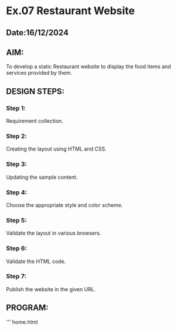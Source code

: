 # Ex.07 Restaurant Website
## Date:16/12/2024

## AIM:
To develop a static Restaurant website to display the food items and services provided by them.

## DESIGN STEPS:

### Step 1:
Requirement collection.

### Step 2:
Creating the layout using HTML and CSS.

### Step 3:
Updating the sample content.

### Step 4:
Choose the appropriate style and color scheme.

### Step 5:
Validate the layout in various browsers.

### Step 6:
Validate the HTML code.

### Step 7:
Publish the website in the given URL.

## PROGRAM:
'''
home.html
<html>
    <head>

<title> PIRATE RESTAURANT </title>
        <style>

            body {
                margin: 0;
                font-family: system-ui, -apple-system, BlinkMacSystemFont, 'Segoe UI', Roboto, Oxygen, Ubuntu, Cantarell, 'Open Sans', 'Helvetica Neue', sans-serif;
                line-height: 1.6;
                color: rgba(226, 43, 43, 0.54);
                box-sizing: border-box;
            }

            *,*::before,*::after {
                box-sizing: inherit;
            }

            header {
                background:rgb(5, 85, 24);
                color: #333;
                padding: 15px 40px;
                display: flex;
                align-items: center;
                justify-content: space-between;
                box-shadow: 0 4px 6px rgba(0,0,0,0.1);
            }

            header img {
                height: 60px;
        }
        
        header nav a {
            text-decoration: none;
            color: #f9f9f9;
            font-weight: bold;
            margin: 0 10px;
            transition: color 0.3s ease;
        }
        header nav a:hover {
            color: #22cbff40;
        }

        .contact-banner {
            display: flex;
            align-items: center;
            justify-content: center;
            background: url('ambiace.jpg') no-repeat center center/cover;
            color: rgb(155, 185, 226);
            height: 300px;
            text-shadow: 0 2px 4px rgba(0, 0, 0, 0.8);
        }
        .contact-banner h1 {
            font-family: Georgia, 'Times New Roman', Times, serif;
            font-size: 2.5rem;
            color: #f9f9f9;
        }

        .contact-section {
            display: flex;
            flex-wrap: wrap;
            justify-content: center;
            padding: 30px 15px;
            background: #f9f9f9;
            gap: 20px;
        }

        .contact-details, .contact-form {
            flex: 1;
            max-width: 500px;
            margin: 10px;
            background: white;
            padding: 20px;
            border-radius: 10px;
            box-shadow: 0 4px 6px rgba(0, 0, 0, 0.1);
        }
        .contact-details h2, .contact-form h2 {
            font-size: 1.8rem;
            margin-bottom: 15px;
            color: #1f1714;
            text-align: center;
        }
        .contact-details p {
            margin: 10px 0;
            font-size: 1rem;
            color: #555;
        }

        .contact-details img {
            max-width: 100%;
            border-radius: 10px;
            margin-bottom: 20px;
        }

        .contact-form input, .contact-form textarea {
            width: 100%;
            padding: 10px;
            margin: 10px 0;
            border: 1px solid #ccc;
            border-radius: 5px;
            font-size: 1rem;
        }
        .contact-form textarea {
            height: 100px;
        }

        .contact-form button {
            width: 100%;
            padding: 10px;
            background: #ff222200;
            color: white;
            font-size: 1.1rem;
            border: none;
            border-radius: 5px;
            cursor: pointer;
            transition: background 0.3s ease;
        }

        .contact-form button:hover {
            background: #551805;
        }

        footer {
            background: #333;
            color: white;
            text-align: center;
            padding: 15px 0;
        }

        footer a {
            color: #ff5722;
            text-decoration: none;
            font-weight: bold;
            transition: color 0.3s ease;
        }

        footer a:hover {
            color: #ffdd57;
        }

        @media (max-width: 768px) {
            .contact-details, .contact-form {
                max-width: 100%;
            }

            .contact-banner h1 {
                font-size: 2rem;
            }
        }

        </style>
       
    </head>
    <body>
        <header>
            <img src="leo.webp" alt="">
            <nav>
                <a href="home.html">Home</a>
                <a href="menu.html">Menu</a>
                <a href="reservation.html">Reservations</a>
                <a href="contact.html">Contact</a>
                <a href="admin.html">Administration</a>
    
            </nav>
        </header>
        <div class="banner">
            <div class="banner-content">
                <h1>Welcome to PIRATE's Life..!</h1>
                <p>Experience the finest flavors and a cozy ambiance at Olive Garden. We serve happiness on a plate!</p>
                <a href="#features">Explore Now</a>
            </div>
        </div>
    
        <section id="features" class="features">
            <div class="feature">
                <img src="food2.jpg" alt="Fresh Ingredients">
                <h3>Fresh Ingredients</h3>
                <p>We source only the freshest and most organic ingredients to create our dishes.</p>
            </div>
            <div class="feature">
                <img src="ambiace.jpg" alt="Cozy Ambiance">
                <h3>Cozy Ambiance</h3>
                <p>Enjoy your meals in a warm, welcoming, and beautifully designed space.</p>
            </div>
            <div class="feature">
                <img src="comingsoon.jpeg" alt="Easy Reservations">
                <h3>Easy Reservations</h3>
                <p>Book your table in seconds and guarantee yourself an unforgettable experience.</p>
       
           
            </div>
        </selection>
        <footer>
            <p>&copy; 2024 OLIVE GARDEN. All rights reserved. | <a href="#">Privacy Policy</a></p>
        </footer>
    </body>

    
</html>
admin.html


<html lang="en">
<head>
    <meta charset="UTF-8">
    <meta name="viewport" content="width=device-width, initial-scale=1.0">
    <title>Pirate's life - Menu</title>
    <style>
        body {
            margin: 0;
            font-family: 'Arial', sans-serif;
            line-height: 1.6;
            color: #333;
            box-sizing: border-box;
        }

        *, *::before, *::after {
            box-sizing: inherit;
        }

        header {
            background: #054c04;
            color: #fff;
            padding: 10px 20px;
            display: flex;
            align-items: center;
            justify-content: space-between;
            box-shadow: 0 4px 6px rgba(0, 0, 0, 0.1);
        }

        header nav a {
            text-decoration: none;
            color: #f9f9f9;
            font-weight: bold;
            margin: 0 10px;
            transition: color 0.3s ease;
        }

        header nav a:hover {
            color: #ffdd57;
        }

        header h1 {
            font-size: 1.5rem;
        }

        .menu-container {
            padding: 20px;
            background: #f9f9f9;
            text-align: center;
        }

        .menu-container h1 {
            font-size: 2rem;
            color: #054c04;
            margin-bottom: 15px;
        }

        .menu-items {
            display: flex;
            flex-wrap: wrap;
            gap: 15px;
            justify-content: center;
        }

        .menu-item {
            background: white;
            border-radius: 10px;
            box-shadow: 0 4px 6px rgba(0, 0, 0, 0.1);
            width: 280px;
            overflow: hidden;
            transition: transform 0.3s ease;
        }

        .menu-item img {
            width: 100%;
            height: 180px;
            object-fit: cover;
        }

        .menu-item:hover {
            transform: scale(1.05);
        }

        .menu-details {
            padding: 10px;
        }

        .menu-details h3 {
            font-size: 1.2rem;
            color: #054c04;
            margin-bottom: 8px;
        }

        .menu-details p {
            font-size: 0.9rem;
            color: #555;
            margin-bottom: 10px;
        }

        .menu-details .price {
            font-weight: bold;
            font-size: 1rem;
            color: #ff5722;
        }

        footer {
            background: #333;
            color: white;
            text-align: center;
            padding: 10px 0;
            margin-top: 10px;
        }

        footer a {
            color: #ff5722;
            text-decoration: none;
            font-weight: bold;
            transition: color 0.3s ease;
        }

        footer a:hover {
            color: #ffdd57;
        }

        @media (max-width: 768px) {
            header h1 {
                font-size: 1.2rem;
            }

            .menu-items {
                flex-direction: column;
                gap: 20px;
            }

            .menu-item {
                width: 100%;
            }

            header nav a {
                margin: 0 5px;
            }
        }
    </style>
</head>
<body>

    <header>
        <h1>BLACK PEARL</h1>
        <nav>
            <a href="home.html">Home</a>
            <a href="menu.html">Menu</a>
            <a href="reservation.html">Reservations</a>
            <a href="contact.html">contact</a>
            <a href="admin.html">Administration</a>
        </nav>
    </header>

    <div class="menu-container">
        <h1>Our Menu</h1>
        <div class="menu-items">
            <div class="menu-item">
                <img src="menu start.webp" alt="Spaghetti">
                <div class="menu-details">
                    <h3>Special Platter</h3>
                   <p>A delightful medley of our finest offerings, this platter showcases the heart of our kitchen.</p>
                    <p class="price">₹250/-</p>
                </div>
            </div>

            <div class="menu-item">
                <img src="pizza.png" alt="Pizza">
                <div class="menu-details">
                    <h3>Margherita Pizza</h3>
                    <p>Wood-fired pizza topped with fresh basil, tomatoes, and mozzarella.</p>
                    <p class="price">₹350/-</p>
                </div>
            </div>

            <div class="menu-item">
                <img src="cheesymess.png" alt="Lasagna">
                <div class="menu-details">
                    <h3>Cheesy Lasagna</h3>
                    <p>Layered lasagna with a creamy blend of cheese and savory sauce.</p>
                    <p class="price">₹250/-</p>
                </div>
            </div>

            <div class="menu-item">
                <img src="special.avif" alt="Salad">
                <div class="menu-details">
                    <h3>panner tikka</h3>
                    <p>an Indian dish made from chunks of paneer/ chhena marinated in spices and grilled in a tandoor.</p>
                    <p class="price">₹280/-</p>
                </div>
            </div>

            <div class="menu-item">
                <img src="biryani.avif" alt="risotto">
                <div class="menu-details">
                    <h3>biryani</h3>
                    <p>Creamy risotto with fresh mushrooms and Parmesan cheese.</p>
                    <p class="price">₹250/-</p>
                </div>
            </div>

            <div class="menu-item">
                <img src="tiramusu.jpg" alt="Tiramisu">
                <div class="menu-details">
                    <h3>Tiramisu</h3>
                    <p>A classic Italian dessert made with mascarpone and espresso-soaked ladyfingers.</p>
                    <p class="price">₹180/-</p>
                </div>
            </div>
        </div>
    </div>

    <footer>
        <p>&copy; 2024 FOODIE..!. All rights reserved. | <a href="home.html">Back to Home</a></p>
    </footer>

</body>
</html>

menu.html


<html lang="en">
<head>
    <meta charset="UTF-8">
    <meta name="viewport" content="width=device-width, initial-scale=1.0">
    <title>Pirate's life - Menu</title>
    <style>
        body {
            margin: 0;
            font-family: 'Arial', sans-serif;
            line-height: 1.6;
            color: #333;
            box-sizing: border-box;
        }

        *, *::before, *::after {
            box-sizing: inherit;
        }

        header {
            background: #054c04;
            color: #fff;
            padding: 10px 20px;
            display: flex;
            align-items: center;
            justify-content: space-between;
            box-shadow: 0 4px 6px rgba(0, 0, 0, 0.1);
        }

        header nav a {
            text-decoration: none;
            color: #f9f9f9;
            font-weight: bold;
            margin: 0 10px;
            transition: color 0.3s ease;
        }

        header nav a:hover {
            color: #ffdd57;
        }

        header h1 {
            font-size: 1.5rem;
        }

        .menu-container {
            padding: 20px;
            background: #f9f9f9;
            text-align: center;
        }

        .menu-container h1 {
            font-size: 2rem;
            color: #054c04;
            margin-bottom: 15px;
        }

        .menu-items {
            display: flex;
            flex-wrap: wrap;
            gap: 15px;
            justify-content: center;
        }

        .menu-item {
            background: white;
            border-radius: 10px;
            box-shadow: 0 4px 6px rgba(0, 0, 0, 0.1);
            width: 280px;
            overflow: hidden;
            transition: transform 0.3s ease;
        }

        .menu-item img {
            width: 100%;
            height: 180px;
            object-fit: cover;
        }

        .menu-item:hover {
            transform: scale(1.05);
        }

        .menu-details {
            padding: 10px;
        }

        .menu-details h3 {
            font-size: 1.2rem;
            color: #054c04;
            margin-bottom: 8px;
        }

        .menu-details p {
            font-size: 0.9rem;
            color: #555;
            margin-bottom: 10px;
        }

        .menu-details .price {
            font-weight: bold;
            font-size: 1rem;
            color: #ff5722;
        }

        footer {
            background: #333;
            color: white;
            text-align: center;
            padding: 10px 0;
            margin-top: 10px;
        }

        footer a {
            color: #ff5722;
            text-decoration: none;
            font-weight: bold;
            transition: color 0.3s ease;
        }

        footer a:hover {
            color: #ffdd57;
        }

        @media (max-width: 768px) {
            header h1 {
                font-size: 1.2rem;
            }

            .menu-items {
                flex-direction: column;
                gap: 20px;
            }

            .menu-item {
                width: 100%;
            }

            header nav a {
                margin: 0 5px;
            }
        }
    </style>
</head>
<body>

    <header>
        <h1>BLACK PEARL</h1>
        <nav>
            <a href="home.html">Home</a>
            <a href="menu.html">Menu</a>
            <a href="reservation.html">Reservations</a>
            <a href="contact.html">contact</a>
            <a href="admin.html">Administration</a>
        </nav>
    </header>

    <div class="menu-container">
        <h1>Our Menu</h1>
        <div class="menu-items">
            <div class="menu-item">
                <img src="menu start.webp" alt="Spaghetti">
                <div class="menu-details">
                    <h3>Special Platter</h3>
                   <p>A delightful medley of our finest offerings, this platter showcases the heart of our kitchen.</p>
                    <p class="price">₹250/-</p>
                </div>
            </div>

            <div class="menu-item">
                <img src="pizza.png" alt="Pizza">
                <div class="menu-details">
                    <h3>Margherita Pizza</h3>
                    <p>Wood-fired pizza topped with fresh basil, tomatoes, and mozzarella.</p>
                    <p class="price">₹350/-</p>
                </div>
            </div>

            <div class="menu-item">
                <img src="cheesymess.png" alt="Lasagna">
                <div class="menu-details">
                    <h3>Cheesy Lasagna</h3>
                    <p>Layered lasagna with a creamy blend of cheese and savory sauce.</p>
                    <p class="price">₹250/-</p>
                </div>
            </div>

            <div class="menu-item">
                <img src="special.avif" alt="Salad">
                <div class="menu-details">
                    <h3>panner tikka</h3>
                    <p>an Indian dish made from chunks of paneer/ chhena marinated in spices and grilled in a tandoor.</p>
                    <p class="price">₹280/-</p>
                </div>
            </div>

            <div class="menu-item">
                <img src="biryani.avif" alt="risotto">
                <div class="menu-details">
                    <h3>biryani</h3>
                    <p>Creamy risotto with fresh mushrooms and Parmesan cheese.</p>
                    <p class="price">₹250/-</p>
                </div>
            </div>

            <div class="menu-item">
                <img src="tiramusu.jpg" alt="Tiramisu">
                <div class="menu-details">
                    <h3>Tiramisu</h3>
                    <p>A classic Italian dessert made with mascarpone and espresso-soaked ladyfingers.</p>
                    <p class="price">₹180/-</p>
                </div>
            </div>
        </div>
    </div>

    <footer>
        <p>&copy; 2024 FOODIE..!. All rights reserved. | <a href="home.html">Back to Home</a></p>
    </footer>

</body>
</html>

resevation.html




<html lang="en">
<head>
    <meta charset="UTF-8">
    <meta name="viewport" content="width=device-width, initial-scale=1.0">
    <title>Foodie..! - Reservations</title>
    <style>
        body {
            margin: 0;
            font-family: 'Arial', sans-serif;
            line-height: 1.6;
            color: #333;
            box-sizing: border-box;
        }

        *, *::before, *::after {
            box-sizing: inherit;
        }

        header {
            background: #054c04;
            color: #fff;
            padding: 10px 20px;
            display: flex;
            align-items: center;
            justify-content: space-between;
            box-shadow: 0 4px 6px rgba(0, 0, 0, 0.1);
        }

        header img {
            height: 40px;
        }

        header nav a {
            text-decoration: none;
            color: #f9f9f9;
            font-weight: bold;
            margin: 0 10px;
            transition: color 0.3s ease;
        }

        header nav a:hover {
            color: #ff5722;
        }

        .reservation-banner {
            display: flex;
            align-items: center;
            justify-content: center;
            background: url('Green Wateroclor Leaf Linktree Background.png') no-repeat center center/cover;
            height: 300px;
            text-align: center;
            color: white;
            text-shadow: 0 2px 4px rgba(0, 0, 0, 0.8);
        }

        .reservation-banner h1 {
            font-size: 3rem;
            margin: 0;
            color: #333;
            font-family: Cambria, Cochin, Georgia, Times, 'Times New Roman', serif;
        }

        .reservation-form {
            display: flex;
            justify-content: center;
            padding: 20px;
            background: #f9f9f9;
        }

        .form-container {
            background: rgb(131, 226, 221);
            padding: 20px;
            box-shadow: 0 4px 6px rgba(0, 0, 0, 0.1);
            border-radius: 10px;
            width: 100%;
            max-width: 500px;
        }

        .form-container h2 {
            font-size: 1.8rem;
            margin-bottom: 15px;
            color: #054c04;
            text-align: center;
        }

        .form-container label {
            display: block;
            margin: 10px 0 5px;
            font-weight: bold;
        }

        .form-container input, .form-container select, .form-container textarea {
            width: 100%;
            padding: 10px;
            margin: 5px 0 15px;
            border: 1px solid #ccc;
            border-radius: 5px;
            font-size: 1rem;
        }

        .form-container button {
            width: 100%;
            padding: 10px;
            background: #ff5722;
            color: white;
            font-size: 1rem;
            border: none;
            border-radius: 5px;
            cursor: pointer;
            transition: background 0.3s ease;
        }

        .form-container button:hover {
            background: #e64a19;
        }

        footer {
            background: #333;
            color: white;
            text-align: center;
            padding: 10px 0;
            margin-top: 10px;
        }

        footer a {
            color: #ff5722;
            text-decoration: none;
            font-weight: bold;
            transition: color 0.3s ease;
        }

        footer a:hover {
            color: #ffdd57;
        }

        @media (max-width: 768px) {
            header img {
                height: 30px;
            }

            .reservation-banner h1 {
                font-size: 1.5rem;
            }

            .form-container {
                padding: 15px;
            }
        }
    </style>
</head>
<body>
    <header>
        <img src="olivegarden-logo.png" alt="Olive Garden Logo">
        <nav>
            <a href="home.html">Home</a>
            <a href="menu.html">Menu</a>
            <a href="reservation.html">Reservations</a>
            <a href="contact.html">Contact</a>
            <a href="admin.html">Administration</a>
        </nav>
    </header>

    <div class="reservation-banner">
        <img src="">
        <h1>Reserve Your Table Today!</h1>
    </div>

    <section class="reservation-form">
        <div class="form-container">
            <h2>Make a Reservation</h2>
            <form action="/submit-reservation" method="POST">
                <label for="name">Full Name</label>
                <input type="text" id="name" name="name" placeholder="Enter your full name" required>

                <label for="email">Email Address</label>
                <input type="email" id="email" name="email" placeholder="Enter your email address" required>

                <label for="phone">Phone Number</label>
                <input type="tel" id="phone" name="phone" placeholder="Enter your phone number" required>

                <label for="date">Reservation Date</label>
                <input type="date" id="date" name="date" required>

                <label for="time">Reservation Time</label>
                <input type="time" id="time" name="time" required>

                <label for="guests">Number of DINEINS</label>
                <select id="guests" name="guests" required>
                    <option value="1">1</option>
                    <option value="2">2</option>
                    <option value="3">3</option>
                    <option value="4">4</option>
                    <option value="5">5</option>
                    <option value="6">6</option>
                    <option value="7">7</option>
                    <option value="8">8</option>
                    <option value="9">9</option>
                    <option value="10">10</option>
                </select>

                <label for="message">Special Requests</label>
                <textarea id="message" name="message" placeholder="Any special requests or dietary preferences?" rows="4"></textarea>

                <button type="submit">Reserve Now</button>
            </form>
        </div>
    </section>

    <footer>
        <p>&copy; 2024 OLIVE GARDEN. All rights reserved. | <a href="#">Privacy Policy</a></p>
    </footer>

</body>
</html>

contact.html

<html>
    <head>

<title> PIRATE RESTAURANT </title>
        <style>

            body {
                margin: 0;
                font-family: system-ui, -apple-system, BlinkMacSystemFont, 'Segoe UI', Roboto, Oxygen, Ubuntu, Cantarell, 'Open Sans', 'Helvetica Neue', sans-serif;
                line-height: 1.6;
                color: blueviolet;
                box-sizing: border-box;
            }

            *,*::before,*::after {
                box-sizing: inherit;
            }

            header {
                background: aquamarine;
                color: #333;
                padding: 15px 40px;
                display: flex;
                align-items: center;
                justify-content: space-between;
                box-shadow: 0 4px 6px rgba(0,0,0,0.1);
            }

            header img {
                height: 60px;
        }
        
        header nav a {
            text-decoration: none;
            color: #f9f9f9;
            font-weight: bold;
            margin: 0 10px;
            transition: color 0.3s ease;
        }
        header nav a:hover {
            color: #ff5722;
        }

        .contact-banner {
            display: flex;
            align-items: center;
            justify-content: center;
            background: url('ambiace.jpg') no-repeat center center/cover;
            color: rgb(155, 216, 226);
            height: 300px;
            text-shadow: 0 2px 4px rgba(0, 0, 0, 0.8);
        }
        .contact-banner h1 {
            font-family: Georgia, 'Times New Roman', Times, serif;
            font-size: 2.5rem;
            color: #f9f9f9;
        }

        .contact-section {
            display: flex;
            flex-wrap: wrap;
            justify-content: center;
            padding: 30px 15px;
            background: #f9f9f9;
            gap: 20px;
        }

        .contact-details, .contact-form {
            flex: 1;
            max-width: 500px;
            margin: 10px;
            background: white;
            padding: 20px;
            border-radius: 10px;
            box-shadow: 0 4px 6px rgba(0, 0, 0, 0.1);
        }
        .contact-details h2, .contact-form h2 {
            font-size: 1.8rem;
            margin-bottom: 15px;
            color: #1f1714;
            text-align: center;
        }
        .contact-details p {
            margin: 10px 0;
            font-size: 1rem;
            color: #555;
        }

        .contact-details img {
            max-width: 100%;
            border-radius: 10px;
            margin-bottom: 20px;
        }

        .contact-form input, .contact-form textarea {
            width: 100%;
            padding: 10px;
            margin: 10px 0;
            border: 1px solid #ccc;
            border-radius: 5px;
            font-size: 1rem;
        }
        .contact-form textarea {
            height: 100px;
        }

        .contact-form button {
            width: 100%;
            padding: 10px;
            background: #ff5722;
            color: white;
            font-size: 1.1rem;
            border: none;
            border-radius: 5px;
            cursor: pointer;
            transition: background 0.3s ease;
        }

        .contact-form button:hover {
            background: #e64a19;
        }

        footer {
            background: #333;
            color: white;
            text-align: center;
            padding: 15px 0;
        }

        footer a {
            color: #ff5722;
            text-decoration: none;
            font-weight: bold;
            transition: color 0.3s ease;
        }

        footer a:hover {
            color: #ffdd57;
        }

        @media (max-width: 768px) {
            .contact-details, .contact-form {
                max-width: 100%;
            }

            .contact-banner h1 {
                font-size: 2rem;
            }
        }

        </style>
       
    </head>
    <body>
        <header>
            <img src="" alt="">
            <nav>
                <a href="home.html">Home</a>
                <a href="menu.html">Menu</a>
                <a href="reservation.html">Reservations</a>
                <a href="contact.html">Contact</a>
                <a href="admin.html">Administration</a>
    
            </nav>
        </header>

        <div class="contact-banner">

        </div>
        <selection class="contact-section">
            <div class="contact-details">
                <h2>Hand's On</h2>
                <img src="Screenshot 2024-12-15 100556.png" alt="Contact Us"
                <p><strong> Adress:</strong> 3 2 1 Pirate's Life,chennai,kolathur,tamilnadu</p>
                <p><strong>Phone:</strong> +91 8015061628</p>
                <p><strong>Email:</strong> contact@sasi.com</p>
                <p><strong>Hours:</strong> Mon-Sun: 10 AM - 10 PM</p>
            </div>

            <div class="contact-form">
                <h2>Send Us a Message</h2>
                <form action="/submit-contact" method="POST">
                    <label for="name">Full Name</label>
                    <input type="text" id="name" name="name" placeholder="Enter your full name" required>
    
                    <label for="email">Email Address</label>
                    <input type="email" id="email" name="email" placeholder="Enter your email address" required>
    
                    <label for="message">Message</label>
                    <textarea id="message" name="message" placeholder="Your message" required></textarea>
    
                    <button type="submit">Send Message</button>
                </form>
            </div>
        </selection>
        <footer>
            <p>&copy; 2024 OLIVE GARDEN. All rights reserved. | <a href="#">Privacy Policy</a></p>
        </footer>
    </body>

    
</html>

admin.html



<!DOCTYPE html>
<html lang="en">
<head>
    <meta charset="UTF-8">
    <meta name="viewport" content="width=device-width, initial-scale=1.0">
    <title>OLIVE GARDEN - Administration</title>
    <style>
        body {
            margin: 0;
            font-family: 'Arial', sans-serif;
            line-height: 1.6;
            color: #333;
            box-sizing: border-box;
        }

        *, *::before, *::after {
            box-sizing: inherit;
        }

        header {
            background: #054c04;
            color: #fff;
            padding: 10px 20px;
            display: flex;
            align-items: center;
            justify-content: space-between;
            box-shadow: 0 4px 6px rgba(0, 0, 0, 0.1);
        }

        header nav a {
            text-decoration: none;
            color: #f9f9f9;
            font-weight: bold;
            margin: 0 10px;
            transition: color 0.3s ease;
        }

        header nav a:hover {
            color: #ffdd57;
        }

        header h1 {
            font-size: 1.5rem;
        }

        .admin-container {
            padding: 20px;
            background: #86c4cc;
            text-align: center;
        }

        .admin-container h1 {
            font-size: 2rem;
            color: #054c04;
            margin-bottom: 20px;
        }

        .admin-items {
            display: flex;
            flex-wrap: wrap;
            gap: 20px;
            justify-content: center;
        }

        .admin-item {
            background: white;
            border-radius: 10px;
            box-shadow: 0 4px 6px rgba(0, 0, 0, 0.1);
            width: 300px;
            overflow: hidden;
            transition: transform 0.3s ease;
            text-align: left;
        }

        .admin-item img {
            width: 100%;
            height: 200px;
            object-fit: cover;
        }

        .admin-item:hover {
            transform: scale(1.05);
        }

        .admin-details {
            padding: 15px;
        }

        .admin-details h3 {
            font-size: 1.2rem;
            color: #054c04;
            margin-bottom: 8px;
        }

        .admin-details p {
            font-size: 0.9rem;
            color: #555;
            margin-bottom: 10px;
        }

        footer {
            background: #333;
            color: white;
            text-align: center;
            padding: 10px 0;
            margin-top: 10px;
        }

        footer a {
            color: #ff5722;
            text-decoration: none;
            font-weight: bold;
            transition: color 0.3s ease;
        }

        footer a:hover {
            color: #ffdd57;
        }

        @media (max-width: 768px) {
            header h1 {
                font-size: 1.2rem;
            }

            .admin-items {
                flex-direction: column;
                gap: 20px;
            }

            .admin-item {
                width: 100%;
            }

            header nav a {
                margin: 0 5px;
            }
        }
    </style>
</head>
<body>

    <header>
        <h1>PIRATRE'S DINE!</h1>
        <nav>
            <a href="home.html">Home</a>
            <a href="menu.html">Menu</a>
            <a href="reservation.html">Reservations</a>
            <a href="contact.html">Contact</a>
            <a href="admin.html">Administration</a>
        </nav>
    </header>

    <div class="admin-container">
        <h1>Our Leadership Team</h1>
        <div class="admin-items">
            <div class="admin-item">
                <img src="harshatmehta.avif" alt="CEO">
                <div class="admin-details">
                    <h3>Harshat mehta</h3>
                    <p>CEO - Leading  with a vision of excellence and innovation in hospitality.</p>
                </div>
            </div>

            <div class="admin-item">
                <img src="leo.webp" alt="Manager">
                <div class="admin-details">
                    <h3>LEO DAS</h3>
                    <p>Manager - Ensures smooth operations and a great dining experience for all guests.</p>
                </div>
            </div>

            <div class="admin-item">
                <img src="gordonramsey.jpg" alt="Master Chef">
                <div class="admin-details">
                    <h3>GORDON RAMSEY</h3>
                    <p>Master Chef - Brings authentic Italian flavors to every dish served.</p>
                </div>
            </div>

            <div class="admin-item">
                <img src="venkateshbatt.avif" alt="Assistant Managing Director">
                <div class="admin-details">
                    <h3>VENKATESH BHATT</h3>
                    <p>Assistant Managing Director - Supporting the team with strategy and execution excellence.</p>
                </div>
            </div>
        </div>
    </div>

    <footer>
        <p>&copy; 2024 OLIVE GARDEN. All rights reserved. | <a href="home.html">Back to Home</a></p>
    </footer>

</body>
</html>



'''

## OUTPUT:

![alt text](<Screenshot 2024-12-15 122644.png>)
![alt text](<Screenshot 2024-12-15 122720.png>)
![alt text](<Screenshot 2024-12-15 122742.png>)
![alt text](<Screenshot 2024-12-15 122756.png>)
![alt text](<Screenshot 2024-12-15 122809.png>)

## RESULT:
The program for designing software company website using HTML and CSS is completed successfully.
